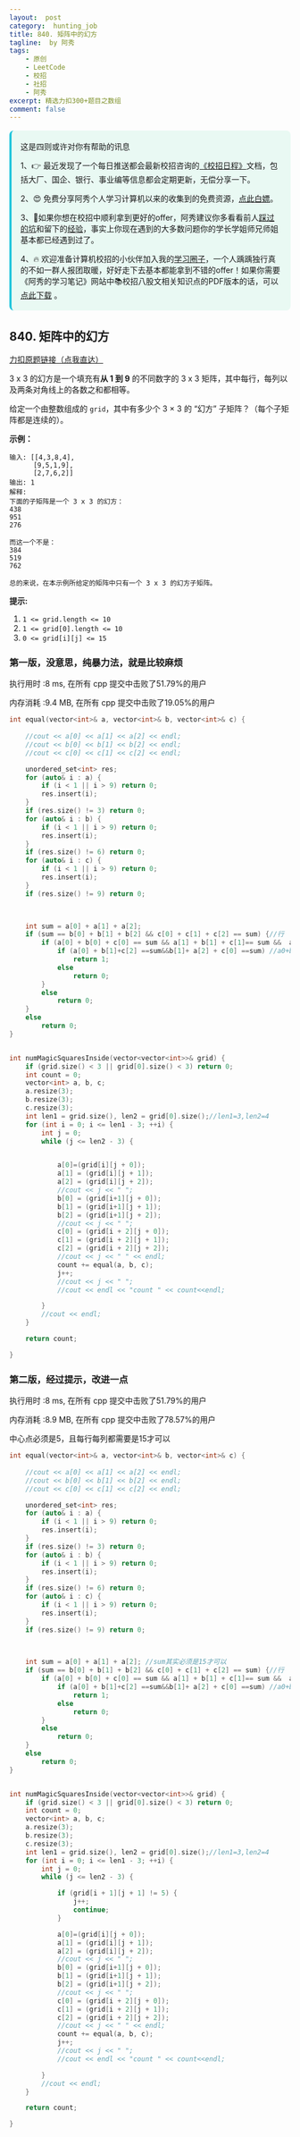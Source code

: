 ```yaml
---
layout:  post
category:  hunting_job
title: 840. 矩阵中的幻方
tagline:  by 阿秀
tags:
    - 原创
    - LeetCode
    - 校招
    - 社招
    - 阿秀
excerpt: 精选力扣300+题目之数组
comment: false
---
```




<div style="border-color: #24C6DC;
            background-color: #e9f9f3;         
            margin: 1rem 0;
        padding: .25rem 1rem;
        border-left-width: .3rem;
        border-left-style: solid;
        border-radius: .5rem;
        color: inherit;">
  <p>这是四则或许对你有帮助的讯息</p>
  <p>1、👉 最近发现了一个每日推送都会最新校招咨询的<a style="text-decoration: underline" href="https://flowus.cn/ee50d5eb-3cd5-4f74-880e-95b215dd4ff2" target="_blank">《校招日程》</a>文档，包括大厂、国企、银行、事业编等信息都会定期更新，无偿分享一下。</p>  
  <p>2、😍
    免费分享阿秀个人学习计算机以来的收集到的免费资源，<a style="text-decoration: underline" href="/notes/07-resources/01-free/01-introduce.html" target="_blank">点此白嫖</a>。
  </p>
  <p>3、🚀如果你想在校招中顺利拿到更好的offer，阿秀建议你多看看前人<a style="text-decoration: underline" href="https://www.yuque.com/tuobaaxiu/httmmc/npg1k81zeq4wfpyz" target="_blank">踩过的坑</a>和留下的<a style="text-decoration: underline"  target="_blank" href="https://www.yuque.com/tuobaaxiu/httmmc/gge9ppd0mbu2d3dp">经验</a>，事实上你现在遇到的大多数问题你的学长学姐师兄师姐基本都已经遇到过了。
  </p>
  <p>4、🔥 欢迎准备计算机校招的小伙伴加入我的<a  style="text-decoration: underline" href="https://www.yuque.com/tuobaaxiu/httmmc/xg0otqvc17wfx4u9" target="_blank">学习圈子</a>，一个人踽踽独行真的不如一群人报团取暖，好好走下去基本都能拿到不错的offer！如果你需要《阿秀的学习笔记》网站中📚︎校招八股文相关知识点的PDF版本的话，可以<a style="text-decoration: underline" href="/notes/08-other/02-question.html#_5、如何下载阿秀的学习笔记内容pdf版本" target="_blank">点此下载</a> 。</p>   </div>




<p id="矩阵中的幻方"></p>


## 840. 矩阵中的幻方

[力扣原题链接（点我直达）](https://leetcode-cn.com/problems/magic-squares-in-grid/)

3 x 3 的幻方是一个填充有**从 1 到 9** 的不同数字的 3 x 3 矩阵，其中每行，每列以及两条对角线上的各数之和都相等。

给定一个由整数组成的 `grid`，其中有多少个 3 × 3 的 “幻方” 子矩阵？（每个子矩阵都是连续的）。

 

**示例：**

```
输入: [[4,3,8,4],
      [9,5,1,9],
      [2,7,6,2]]
输出: 1
解释: 
下面的子矩阵是一个 3 x 3 的幻方：
438
951
276

而这一个不是：
384
519
762

总的来说，在本示例所给定的矩阵中只有一个 3 x 3 的幻方子矩阵。
```

**提示:**

1. `1 <= grid.length <= 10`
2. `1 <= grid[0].length <= 10`
3. `0 <= grid[i][j] <= 15`





### 第一版，没意思，纯暴力法，就是比较麻烦

执行用时 :8 ms, 在所有 cpp 提交中击败了51.79%的用户

内存消耗 :9.4 MB, 在所有 cpp 提交中击败了19.05%的用户



```c++
int equal(vector<int>& a, vector<int>& b, vector<int>& c) {
	
	//cout << a[0] << a[1] << a[2] << endl;
	//cout << b[0] << b[1] << b[2] << endl;
	//cout << c[0] << c[1] << c[2] << endl;

	unordered_set<int> res;
	for (auto& i : a) {
		if (i < 1 || i > 9) return 0;
		res.insert(i);
	}
	if (res.size() != 3) return 0;
	for (auto& i : b) {
		if (i < 1 || i > 9) return 0;
		res.insert(i);
	}
	if (res.size() != 6) return 0;
	for (auto& i : c) {
		if (i < 1 || i > 9) return 0;
		res.insert(i);
	}
	if (res.size() != 9) return 0;


	
	int sum = a[0] + a[1] + a[2];
	if (sum == b[0] + b[1] + b[2] && c[0] + c[1] + c[2] == sum) {//行
		if (a[0] + b[0] + c[0] == sum && a[1] + b[1] + c[1]== sum &&  a[2] + b[2] + c[2]==sum) {//列			
			if (a[0] + b[1]+c[2] ==sum&&b[1]+ a[2] + c[0] ==sum) //a0+b1+c2   a2+b1+c0
				return 1;
			else
				return 0;		
		}
		else
			return 0;
	}
	else
		return 0;
}


int numMagicSquaresInside(vector<vector<int>>& grid) {
	if (grid.size() < 3 || grid[0].size() < 3) return 0;
	int count = 0;
	vector<int> a, b, c;
	a.resize(3);
	b.resize(3);
	c.resize(3);
	int len1 = grid.size(), len2 = grid[0].size();//len1=3,len2=4
	for (int i = 0; i <= len1 - 3; ++i) {
		int j = 0;
		while (j <= len2 - 3) {


			a[0]=(grid[i][j + 0]);
			a[1] = (grid[i][j + 1]);
			a[2] = (grid[i][j + 2]);
			//cout << j << " ";
			b[0] = (grid[i+1][j + 0]);
			b[1] = (grid[i+1][j + 1]);
			b[2] = (grid[i+1][j + 2]);
			//cout << j << " ";
			c[0] = (grid[i + 2][j + 0]);
			c[1] = (grid[i + 2][j + 1]);
			c[2] = (grid[i + 2][j + 2]);
			//cout << j << " " << endl;
			count += equal(a, b, c);
			j++;
			//cout << j << " ";
			//cout << endl << "count " << count<<endl;

		}
		//cout << endl;
	}

	return count;

}
```





### 第二版，经过提示，改进一点

执行用时 :8 ms, 在所有 cpp 提交中击败了51.79%的用户

内存消耗 :8.9 MB, 在所有 cpp 提交中击败了78.57%的用户



中心点必须是5，且每行每列都需要是15才可以



```c++
int equal(vector<int>& a, vector<int>& b, vector<int>& c) {
	
	//cout << a[0] << a[1] << a[2] << endl;
	//cout << b[0] << b[1] << b[2] << endl;
	//cout << c[0] << c[1] << c[2] << endl;

	unordered_set<int> res;
	for (auto& i : a) {
		if (i < 1 || i > 9) return 0;
		res.insert(i);
	}
	if (res.size() != 3) return 0;
	for (auto& i : b) {
		if (i < 1 || i > 9) return 0;
		res.insert(i);
	}
	if (res.size() != 6) return 0;
	for (auto& i : c) {
		if (i < 1 || i > 9) return 0;
		res.insert(i);
	}
	if (res.size() != 9) return 0;


	
	int sum = a[0] + a[1] + a[2]; //sum其实必须是15才可以
	if (sum == b[0] + b[1] + b[2] && c[0] + c[1] + c[2] == sum) {//行
		if (a[0] + b[0] + c[0] == sum && a[1] + b[1] + c[1]== sum &&  a[2] + b[2] + c[2]==sum) {//列			
			if (a[0] + b[1]+c[2] ==sum&&b[1]+ a[2] + c[0] ==sum) //a0+b1+c2   a2+b1+c0
				return 1;
			else
				return 0;		
		}
		else
			return 0;
	}
	else
		return 0;
}


int numMagicSquaresInside(vector<vector<int>>& grid) {
	if (grid.size() < 3 || grid[0].size() < 3) return 0;
	int count = 0;
	vector<int> a, b, c;
	a.resize(3);
	b.resize(3);
	c.resize(3);
	int len1 = grid.size(), len2 = grid[0].size();//len1=3,len2=4
	for (int i = 0; i <= len1 - 3; ++i) {
		int j = 0;
		while (j <= len2 - 3) {

			if (grid[i + 1][j + 1] != 5) { 
				j++;
				continue; 
			}

			a[0]=(grid[i][j + 0]);
			a[1] = (grid[i][j + 1]);
			a[2] = (grid[i][j + 2]);
			//cout << j << " ";
			b[0] = (grid[i+1][j + 0]);
			b[1] = (grid[i+1][j + 1]);
			b[2] = (grid[i+1][j + 2]);
			//cout << j << " ";
			c[0] = (grid[i + 2][j + 0]);
			c[1] = (grid[i + 2][j + 1]);
			c[2] = (grid[i + 2][j + 2]);
			//cout << j << " " << endl;
			count += equal(a, b, c);
			j++;
			//cout << j << " ";
			//cout << endl << "count " << count<<endl;

		}
		//cout << endl;
	}

	return count;

}
```



<p id="到最近的人的最大距离"></p>

